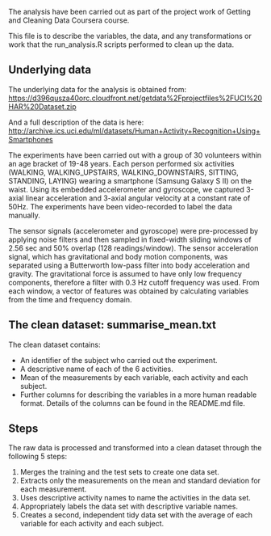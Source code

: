 The analysis have been carried out as part of the project work of Getting and Cleaning Data Coursera course. 

This file is to describe the variables, the data, and any transformations or work that the run_analysis.R scripts performed to clean up the data.

## Underlying data
The underlying data for the analysis is obtained from:
https://d396qusza40orc.cloudfront.net/getdata%2Fprojectfiles%2FUCI%20HAR%20Dataset.zip

And a full description of the data is here:
http://archive.ics.uci.edu/ml/datasets/Human+Activity+Recognition+Using+Smartphones 

The experiments have been carried out with a group of 30 volunteers within an age bracket of 19-48 years. Each person performed six activities (WALKING, WALKING_UPSTAIRS, WALKING_DOWNSTAIRS, SITTING, STANDING, LAYING) wearing a smartphone (Samsung Galaxy S II) on the waist. Using its embedded accelerometer and gyroscope, we captured 3-axial linear acceleration and 3-axial angular velocity at a constant rate of 50Hz. The experiments have been video-recorded to label the data manually. 

The sensor signals (accelerometer and gyroscope) were pre-processed by applying noise filters and then sampled in fixed-width sliding windows of 2.56 sec and 50% overlap (128 readings/window). The sensor acceleration signal, which has gravitational and body motion components, was separated using a Butterworth low-pass filter into body acceleration and gravity. The gravitational force is assumed to have only low frequency components, therefore a filter with 0.3 Hz cutoff frequency was used. From each window, a vector of features was obtained by calculating variables from the time and frequency domain. 

## The clean dataset: summarise_mean.txt
The clean dataset contains:
- An identifier of the subject who carried out the experiment.
- A descriptive name of each of the 6 activities.
- Mean of the measurements by each variable, each activity and each subject.
- Further columns for describing the variables in a more human readable format. Details of the columns can be found in the README.md file.

## Steps
The raw data is processed and transformed into a clean dataset through the following 5 steps:
1. Merges the training and the test sets to create one data set.
2. Extracts only the measurements on the mean and standard deviation for each measurement. 
3. Uses descriptive activity names to name the activities in the data set.
4. Appropriately labels the data set with descriptive variable names. 
5. Creates a second, independent tidy data set with the average of each variable for each activity and each subject. 



